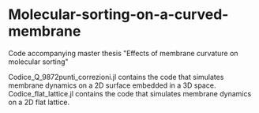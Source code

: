 # Molecular-sorting-on-a-curved-membrane
Code accompanying master thesis "Effects of membrane curvature on molecular sorting"

 Codice_Q_9872punti_correzioni.jl contains the code that simulates membrane dynamics on a 2D surface embedded in a 3D space.
 Codice_flat_lattice.jl contains the code that simulates membrane dynamics on a 2D flat lattice.
